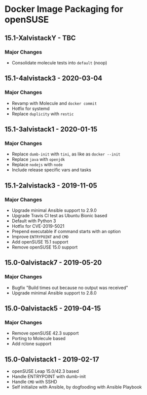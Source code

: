 # Docker Image Packaging for openSUSE

## 15.1-XalvistackY - TBC

### Major Changes

  - Consolidate molecule tests into `default` (noop)

## 15.1-4alvistack3 - 2020-03-04

### Major Changes

  - Revamp with Molecule and `docker commit`
  - Hotfix for systemd
  - Replace `duplicity` with `restic`

## 15.1-3alvistack1 - 2020-01-15

### Major Changes

  - Replace `dumb-init` with `tini`, as like as `docker --init`
  - Replace `java` with `openjdk`
  - Replace `nodejs` with `node`
  - Include release specific vars and tasks

## 15.1-2alvistack3 - 2019-11-05

### Major Changes

  - Upgrade minimal Ansible support to 2.9.0
  - Upgrade Travis CI test as Ubuntu Bionic based
  - Default with Python 3
  - Hotfix for CVE-2019-5021
  - Prepend executable if command starts with an option
  - Improve `ENTRYPOINT` and `CMD`
  - Add openSUSE 15.1 support
  - Remove openSUSE 15.0 support

## 15.0-0alvistack7 - 2019-05-20

### Major Changes

  - Bugfix "Build times out because no output was received"
  - Upgrade minimal Ansible support to 2.8.0

## 15.0-0alvistack5 - 2019-04-15

### Major Changes

  - Remove openSUSE 42.3 support
  - Porting to Molecule based
  - Add rclone support

## 15.0-0alvistack1 - 2019-02-17

  - openSUSE Leap 15.0/42.3 based
  - Handle ENTRYPOINT with dumb-init
  - Handle `CMD` with SSHD
  - Self initialize with Ansible, by dogfooding with Ansible Playbook
